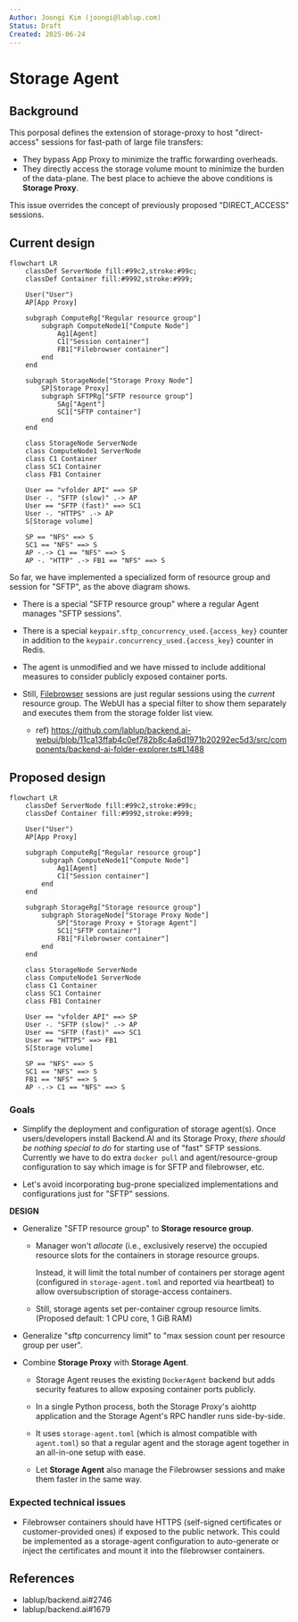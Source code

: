 ```yaml
---
Author: Joongi Kim (joongi@lablup.com)
Status: Draft
Created: 2025-06-24
---
```


# Storage Agent

## Background

This porposal defines the extension of storage-proxy to host "direct-access" sessions for fast-path of large file transfers:

- They bypass App Proxy to minimize the traffic forwarding overheads.
- They directly access the storage volume mount to minimize the burden of the data-plane.
  The best place to achieve the above conditions is **Storage Proxy**.

This issue overrides the concept of previously proposed "DIRECT_ACCESS" sessions.

## Current design

```mermaid
flowchart LR
    classDef ServerNode fill:#99c2,stroke:#99c;
	classDef Container fill:#9992,stroke:#999;

	User("User")
    AP[App Proxy]

	subgraph ComputeRg["Regular resource group"]
		subgraph ComputeNode1["Compute Node"]
			Ag1[Agent]
			C1["Session container"]
			FB1["Filebrowser container"]
		end
	end

	subgraph StorageNode["Storage Proxy Node"]
	   	SP[Storage Proxy]
	    subgraph SFTPRg["SFTP resource group"]
			SAg["Agent"]
			SC1["SFTP container"]
		end
    end

	class StorageNode ServerNode
	class ComputeNode1 ServerNode
	class C1 Container
	class SC1 Container
	class FB1 Container

	User == "vfolder API" ==> SP
	User -. "SFTP (slow)" .-> AP
	User == "SFTP (fast)" ==> SC1
	User -. "HTTPS" .-> AP
    S[Storage volume]
    
    SP == "NFS" ==> S
    SC1 == "NFS" ==> S
    AP -.-> C1 == "NFS" ==> S
    AP -. "HTTP" .-> FB1 == "NFS" ==> S
```

So far, we have implemented a specialized form of resource group and session for "SFTP", as the above diagram shows.

* There is a special "SFTP resource group" where a regular Agent manages "SFTP sessions".

* There is a special `keypair.sftp_concurrency_used.{access_key}` counter in addition to the `keypair.concurrency_used.{access_key}` counter in Redis.

* The agent is unmodified and we have missed to include additional measures to consider publicly exposed container ports.

* Still, [Filebrowser](https://filebrowser.org/) sessions are just regular sessions using the _current_ resource group.
  The WebUI has a special filter to show them separately and executes them from the storage folder list view.

  - ref) https://github.com/lablup/backend.ai-webui/blob/11ca13ffab4c0ef782b8c4a6d1971b20292ec5d3/src/components/backend-ai-folder-explorer.ts#L1488

## Proposed design

```mermaid
flowchart LR
    classDef ServerNode fill:#99c2,stroke:#99c;
	classDef Container fill:#9992,stroke:#999;

	User("User")
    AP[App Proxy]

	subgraph ComputeRg["Regular resource group"]
		subgraph ComputeNode1["Compute Node"]
			Ag1[Agent]
			C1["Session container"]
		end
	end

    subgraph StorageRg["Storage resource group"]
		subgraph StorageNode["Storage Proxy Node"]
	    	SP["Storage Proxy + Storage Agent"]
			SC1["SFTP container"]
			FB1["Filebrowser container"]
		end
    end

	class StorageNode ServerNode
	class ComputeNode1 ServerNode
	class C1 Container
	class SC1 Container
	class FB1 Container

	User == "vfolder API" ==> SP
	User -. "SFTP (slow)" .-> AP
	User == "SFTP (fast)" ==> SC1
	User == "HTTPS" ==> FB1
    S[Storage volume]
    
    SP == "NFS" ==> S
	SC1 == "NFS" ==> S
	FB1 == "NFS" ==> S
    AP -.-> C1 == "NFS" ==> S
```

### Goals

- Simplify the deployment and configuration of storage agent(s).
  Once users/developers install Backend.AI and its Storage Proxy, _there should be nothing special to do_ for starting use of "fast" SFTP sessions.
  Currently we have to do extra `docker pull` and agent/resource-group configuration to say which image is for SFTP and filebrowser, etc.

- Let's avoid incorporating bug-prone specialized implementations and configurations just for "SFTP" sessions.

**DESIGN**

* Generalize "SFTP resource group" to **Storage resource group**.

  - Manager won't _allocate_ (i.e., exclusively reserve) the occupied resource slots for the containers in storage resource groups.

    Instead, it will limit the total number of containers per storage agent (configured in `storage-agent.toml` and reported via heartbeat) to allow oversubscription of storage-access containers.

  - Still, storage agents set per-container cgroup resource limits. (Proposed default: 1 CPU core, 1 GiB RAM)

* Generalize "sftp concurrency limit" to "max session count per resource group per user".

* Combine **Storage Proxy** with **Storage Agent**.

  - Storage Agent reuses the existing `DockerAgent` backend but adds security features to allow exposing container ports publicly.
  
  - In a single Python process, both the Storage Proxy's aiohttp application and the Storage Agent's RPC handler runs side-by-side.
  
  - It uses `storage-agent.toml` (which is almost compatible with `agent.toml`) so that a regular agent and the storage agent together in an all-in-one setup with ease.
  
  - Let **Storage Agent** also manage the Filebrowser sessions and make them faster in the same way.

### Expected technical issues

- Filebrowser containers should have HTTPS (self-signed certificates or customer-provided ones) if exposed to the public network.
  This could be implemented as a storage-agent configuration to auto-generate or inject the certificates and mount it into the filebrowser containers.

## References

- lablup/backend.ai#2746
- lablup/backend.ai#1679

